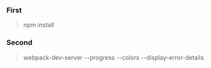 ### First
> npm install

### Second
> webpack-dev-server --progress --colors --display-error-details